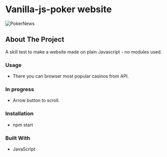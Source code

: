 # Vanilla-js-poker website

![PokerNews](https://user-images.githubusercontent.com/58663418/133875363-c34b9ab8-b4b8-4b00-a013-a29010b5db53.png)


## About The Project

A skill test to make a website made on plain Javascript - no modules used.

### Usage

* There you can browser most popular casinos from API.

### In progress
* Arrow button to scroll.

### Installation

* npm start


### Built With

* JavaScript





